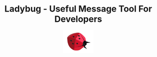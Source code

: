 <h1 style="text-align: center;">Ladybug - Useful Message Tool For Developers</h1>
<div style="text-align: center;">
  <img style="width:20%" src="./md-assets/ladybug.png" alt="Ladybug">
</div>